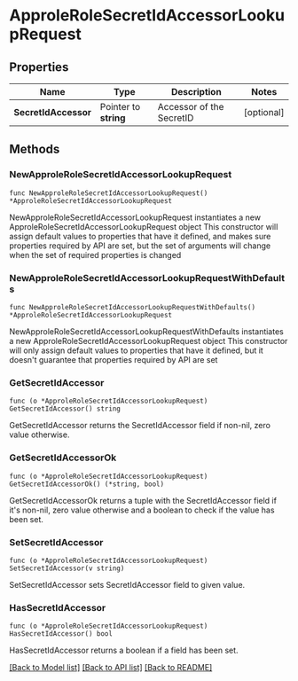 # ApproleRoleSecretIdAccessorLookupRequest

## Properties

Name | Type | Description | Notes
------------ | ------------- | ------------- | -------------
**SecretIdAccessor** | Pointer to **string** | Accessor of the SecretID | [optional] 

## Methods

### NewApproleRoleSecretIdAccessorLookupRequest

`func NewApproleRoleSecretIdAccessorLookupRequest() *ApproleRoleSecretIdAccessorLookupRequest`

NewApproleRoleSecretIdAccessorLookupRequest instantiates a new ApproleRoleSecretIdAccessorLookupRequest object
This constructor will assign default values to properties that have it defined,
and makes sure properties required by API are set, but the set of arguments
will change when the set of required properties is changed

### NewApproleRoleSecretIdAccessorLookupRequestWithDefaults

`func NewApproleRoleSecretIdAccessorLookupRequestWithDefaults() *ApproleRoleSecretIdAccessorLookupRequest`

NewApproleRoleSecretIdAccessorLookupRequestWithDefaults instantiates a new ApproleRoleSecretIdAccessorLookupRequest object
This constructor will only assign default values to properties that have it defined,
but it doesn't guarantee that properties required by API are set

### GetSecretIdAccessor

`func (o *ApproleRoleSecretIdAccessorLookupRequest) GetSecretIdAccessor() string`

GetSecretIdAccessor returns the SecretIdAccessor field if non-nil, zero value otherwise.

### GetSecretIdAccessorOk

`func (o *ApproleRoleSecretIdAccessorLookupRequest) GetSecretIdAccessorOk() (*string, bool)`

GetSecretIdAccessorOk returns a tuple with the SecretIdAccessor field if it's non-nil, zero value otherwise
and a boolean to check if the value has been set.

### SetSecretIdAccessor

`func (o *ApproleRoleSecretIdAccessorLookupRequest) SetSecretIdAccessor(v string)`

SetSecretIdAccessor sets SecretIdAccessor field to given value.

### HasSecretIdAccessor

`func (o *ApproleRoleSecretIdAccessorLookupRequest) HasSecretIdAccessor() bool`

HasSecretIdAccessor returns a boolean if a field has been set.


[[Back to Model list]](../README.md#documentation-for-models) [[Back to API list]](../README.md#documentation-for-api-endpoints) [[Back to README]](../README.md)


